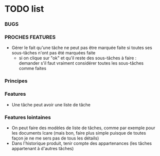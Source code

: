 # TODO list

### BUGS


### PROCHES FEATURES

* Gérer le fait qu'une tâche ne peut pas être marquée faite si toutes ses sous-tâches n'ont pas êté marquées faite
  - si on clique sur "ok" et qu'il reste des sous-tâches à faire : demander s'il faut vraiment considérer toutes les sous-tâches comme faites

### Principes


### Features

* Une tâche peut avoir une liste de tâche

### Features lointaines
* On peut faire des modèles de liste de tâches, comme par exemple pour les documents Icare (mais bon, faire plus simple puisque de toutes façon je ne me sers pas de tous les détails)
* Dans l'historique produit, tenir compte des appartenances (les tâches appartenant à d'autres tâches)
